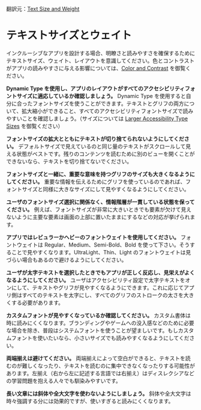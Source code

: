 翻訳元：[Text Size and Weight](https://developer.apple.com/design/human-interface-guidelines/accessibility/overview/text-size-and-weight/)

# テキストサイズとウェイト

インクルーシブなアプリを設計する場合、明瞭さと読みやすさを確保するためにテキストサイズ、ウェイト、レイアウトを意識してください。色とコントラストがアプリの読みやすさに与える影響については、[Color and Contrast](https://developer.apple.com/design/human-interface-guidelines/accessibility/overview/color-and-contrast/) を御覧ください。

**Dynamic Type を使用し、アプリのレイアウトがすべてのアクセシビリティフォントサイズに適応しているか確認しましょう。** Dynamic Type を使用すると自分に合ったフォントサイズを使うことができます。テキストとグリフの両方について、拡大縮小ができること、すべてのアクセシビリティフォントサイズで読みやすいことを確認しましょう。（サイズについては [Larger Accessibility Type Sizes](https://developer.apple.com/design/human-interface-guidelines/ios/visual-design/typography/#larger-accessibility-type-sizes) を御覧ください）

**フォントサイズの拡大とともにテキストが切り捨てられないようにしてください。** デフォルトサイズで見えているのと同じ量のテキストがスクロールして見える状態がベストです。残りのコンテンツを読むために別のビューを開くことができないなら、テキストを切り捨てないでください。

**フォントサイズと一緒に、重要な意味を持つグリフのサイズも大きくなるようにしてください。** 重要な情報を伝えるためにグリフを使っているのであれば、フォントサイズと同様に大きなサイズにして見やすくなるようにしてください。

**ユーザのフォントサイズ選択に関係なく、情報階層が一貫している状態を保ってください。** 例えば、フォントサイズが非常に大きいときでも要素が欠けて見えないように主要な要素は画面の上部に置いたままにするなどの対応が挙げられます。

**アプリではレビュラーかヘビーのフォントウェイトを使用してください。** フォントウェイトは Regular、Medium、Semi-Bold、Bold を使って下さい。そうすることで見やすくなります。UltraLight、Thin、Light  のフォントウェイトは見づらい場合もあるので避けるようにしてください。

**ユーザが太字テキストを選択したときでもアプリが正しく反応し、見栄えがよくなるようにしてください。** ユーザはアクセシビリティ設定で太字テキストをオンにして、テキストやグリフが見やすくなるようにできます。これに応じてアプリ側はすべてのテキストを太字にし、すべてのグリフのストロークの太さを大きくする必要があります。

**カスタムフォントが見やすくなっているか確認してください。** カスタム書体は時に読みにくくなります。ブランディングやゲームへの没入感などのために必要な場合を除き、普段はシステムフォントを使うことが望ましいです。もしカスタムフォントを使いたいなら、小さいサイズでも読みやすくなるようにしてください。

**両端揃えは避けてください。** 両端揃えによって空白ができると、テキストを読むのが難しくなったり、テキストを読むのに集中できなくなったりする可能性があります。左揃え（右から左に記述する言語では右揃え）はディスレクシアなどの学習問題を抱える人々でも馴染みやすいです。

**長い文章には斜体や全大文字を使わないようにしましょう。** 斜体や全大文字は時々強調する分には効果的ですが、使いすぎると読みにくくなります。
